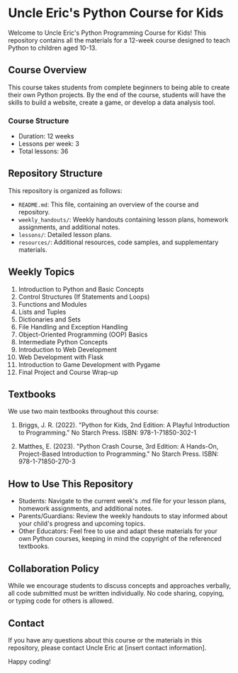 # Uncle Eric's Python Course for Kids

Welcome to Uncle Eric's Python Programming Course for Kids! This repository contains all the materials for a 12-week course designed to teach Python to children aged 10-13.

## Course Overview

This course takes students from complete beginners to being able to create their own Python projects. By the end of the course, students will have the skills to build a website, create a game, or develop a data analysis tool.

### Course Structure

- Duration: 12 weeks
- Lessons per week: 3
- Total lessons: 36

## Repository Structure

This repository is organized as follows:

- `README.md`: This file, containing an overview of the course and repository.
- `weekly_handouts/`: Weekly handouts containing lesson plans, homework assignments, and additional notes.
- `lessons/`: Detailed lesson plans.
- `resources/`: Additional resources, code samples, and supplementary materials.

## Weekly Topics

1. Introduction to Python and Basic Concepts
2. Control Structures (If Statements and Loops)
3. Functions and Modules
4. Lists and Tuples
5. Dictionaries and Sets
6. File Handling and Exception Handling
7. Object-Oriented Programming (OOP) Basics
8. Intermediate Python Concepts
9. Introduction to Web Development
10. Web Development with Flask
11. Introduction to Game Development with Pygame
12. Final Project and Course Wrap-up

## Textbooks

We use two main textbooks throughout this course:

1. Briggs, J. R. (2022). "Python for Kids, 2nd Edition: A Playful Introduction to Programming." No Starch Press. ISBN: 978-1-71850-302-1

2. Matthes, E. (2023). "Python Crash Course, 3rd Edition: A Hands-On, Project-Based Introduction to Programming." No Starch Press. ISBN: 978-1-71850-270-3

## How to Use This Repository

- Students: Navigate to the current week's .md file for your lesson plans, homework assignments, and additional notes.
- Parents/Guardians: Review the weekly handouts to stay informed about your child's progress and upcoming topics.
- Other Educators: Feel free to use and adapt these materials for your own Python courses, keeping in mind the copyright of the referenced textbooks.

## Collaboration Policy

While we encourage students to discuss concepts and approaches verbally, all code submitted must be written individually. No code sharing, copying, or typing code for others is allowed.

## Contact

If you have any questions about this course or the materials in this repository, please contact Uncle Eric at [insert contact information].

Happy coding!
